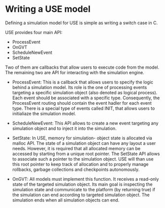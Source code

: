 Writing a USE model
===================

Defining a simulation model for USE is simple as writing a switch case in C.

USE provides four main API:

* ProcessEvent
* OnGVT
* ScheduleNewEvent
* SetState

Two of them are callbacks that allow users to execute code from the model.
The remaining two are API for interacting with the simulation engine.

* ProcessEvent:
    This is a callback that allows users to specify the logic behind a simulation model.
    Its role is the one of processing events targeting a specific simulation object (also denoted as logical process).
    Each event should be associated with a specific type. Consequently, the ProcessEvent routing should contain the event hadler for each event type.
    There is a special type of events called INIT, that allows users to initialiaze the simulation model.

* ScheduleNewEvent:
    This API allows to create a new event targeting any simulation object and to inject it into the simulation.

* SetState:
    In USE, memory for simulation- object state is allocated via malloc API. 
    The state of a simulation object can have any layout a user needs.
    However, it is required that all allocated memory can be accessed by starting from a unique root pointer.
    The SetState API allows to associate such a pointer to the simulation object.
    USE will than use this root pointer to keep track of allocation and to properly manage rollbacks, garbage collections and checkpoints autonomously.

* OnGVT:
    All models must implement this function. It receives a read-only state of the targeted simulation object. Its main goal is inspecting the simulation state and communicate to the platform (by returning true) if the simulation can end according to targeted simulation object. The simulation ends when all simulation objects can end.
